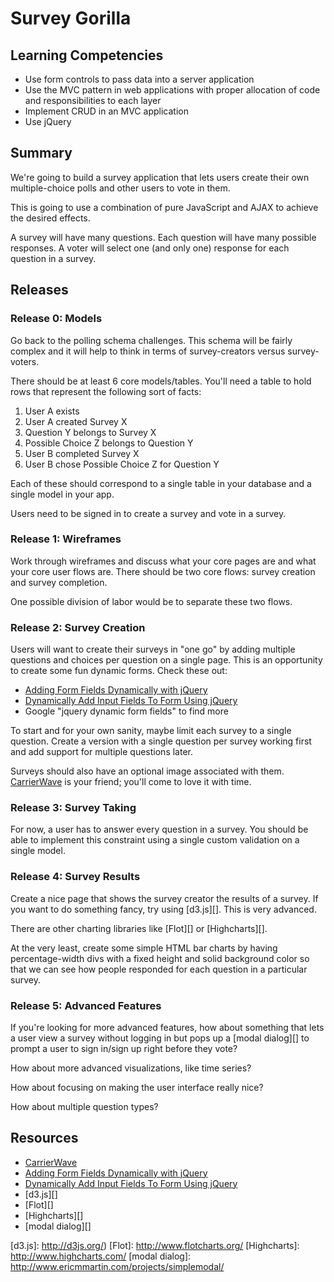 # Survey Gorilla

## Learning Competencies

* Use form controls to pass data into a server application
* Use the MVC pattern in web applications with proper allocation of code and
  responsibilities to each layer
* Implement CRUD in an MVC application
* Use jQuery

## Summary

We're going to build a survey application that lets users create their own
multiple-choice polls and other users to vote in them.

This is going to use a combination of pure JavaScript and AJAX to achieve the
desired effects.

A survey will have many questions.  Each question will have many possible
responses.  A voter will select one (and only one) response for each question
in a survey.

## Releases

### Release 0: Models

Go back to the polling schema challenges.  This schema will be fairly complex
and it will help to think in terms of survey-creators versus survey-voters.

There should be at least 6 core models/tables.  You'll need a table to hold
rows that represent the following sort of facts:

1. User A exists
2. User A created Survey X
3. Question Y belongs to Survey X
4. Possible Choice Z belongs to Question Y
5. User B completed Survey X
6. User B chose Possible Choice Z for Question Y

Each of these should correspond to a single table in your database and a single
model in your app.

Users need to be signed in to create a survey and vote in a survey.

### Release 1: Wireframes

Work through wireframes and discuss what your core pages are and what your core
user flows are.  There should be two core flows: survey creation and survey
completion.

One possible division of labor would be to separate these two flows.

### Release 2: Survey Creation

Users will want to create their surveys in "one go" by adding multiple
questions and choices per question on a single page.  This is an opportunity to
create some fun dynamic forms.  Check these out:

* [Adding Form Fields Dynamically with jQuery][]
* [Dynamically Add Input Fields To Form Using jQuery][]
* Google "jquery dynamic form fields" to find more


To start and for your own sanity, maybe limit each survey to a single question.
Create a version with a single question per survey working first and add
support for multiple questions later.

Surveys should also have an optional image associated with them.
[CarrierWave][CarrierWave] is your friend; you'll come to love it with time.

### Release 3: Survey Taking

For now, a user has to answer every question in a survey.  You should be able
to implement this constraint using a single custom validation on a single
model.

### Release 4: Survey Results

Create a nice page that shows the survey creator the results of a survey.  If
you want to do something fancy, try using [d3.js][].  This is
very advanced.

There are other charting libraries like [Flot][] or [Highcharts][].

At the very least, create some simple HTML bar charts by having
percentage-width divs with a fixed height and solid background color so that we
can see how people responded for each question in a particular survey.

### Release 5: Advanced Features

If you're looking for more advanced features, how about something that lets a
user view a survey without logging in but pops up a [modal dialog][] to prompt
a user to sign in/sign up right before they vote?

How about more advanced visualizations, like time series?

How about focusing on making the user interface really nice?

How about multiple question types?

<!-- ## Optimize Your Learning -->

## Resources

* [CarrierWave][]
* [Adding Form Fields Dynamically with jQuery][]
* [Dynamically Add Input Fields To Form Using jQuery][]
* [d3.js][]
* [Flot][]
* [Highcharts][]
* [modal dialog][]

[CarrierWave]: https://github.com/jnicklas/carrierwave
[Adding Form Fields Dynamically with jQuery]: http://www.mustbebuilt.co.uk/2012/07/27/adding-form-fields-dynamically-with-jquery/
[Dynamically Add Input Fields To Form Using jQuery]: http://www.infotuts.com/dynamically-add-input-fields-to-form-jquery/
[d3.js]: http://d3js.org/)
[Flot]: http://www.flotcharts.org/
[Highcharts]: http://www.highcharts.com/
[modal dialog]: http://www.ericmmartin.com/projects/simplemodal/

